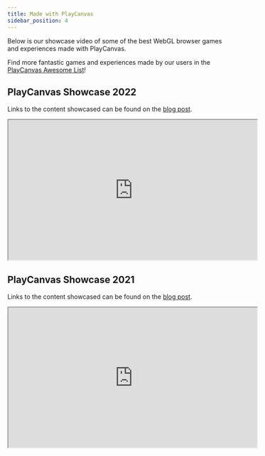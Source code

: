 ```yaml
---
title: Made with PlayCanvas
sidebar_position: 4
---
```


Below is our showcase video of some of the best WebGL browser games and experiences made with PlayCanvas.

Find more fantastic games and experiences made by our users in the [PlayCanvas Awesome List][awesome-playcanvas]!

## PlayCanvas Showcase 2022

Links to the content showcased can be found on the [blog post][2022-blog-post].

<div className="iframe-container">
    <iframe loading="lazy" width="560" height="315" src="https://www.youtube.com/embed/46f73gp1_TU" title="YouTube video player" allow="accelerometer; autoplay; clipboard-write; encrypted-media; gyroscope; picture-in-picture" allowfullscreen></iframe>
</div>


## PlayCanvas Showcase 2021

Links to the content showcased can be found on the [blog post][2021-blog-post].

<div className="iframe-container">
    <iframe loading="lazy" width="560" height="315" src="https://www.youtube.com/embed/FrUUrVRpbzg" title="YouTube video player" allow="accelerometer; autoplay; clipboard-write; encrypted-media; gyroscope; picture-in-picture" allowfullscreen></iframe>
</div>

[awesome-playcanvas]: https://github.com/playcanvas/awesome-playcanvas
[2022-blog-post]: https://blog.playcanvas.com/our-2022-developer-showreel-is-live/
[2021-blog-post]: https://blog.playcanvas.com/playcanvas-showcase-2021/
